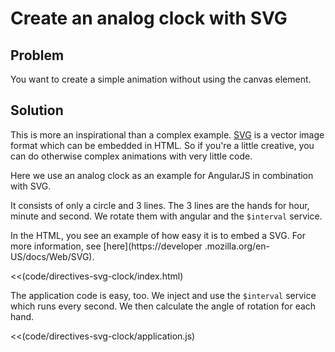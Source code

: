 # Create an analog clock with SVG

## Problem

You want to create a simple animation without using the canvas element.


## Solution

This is more an inspirational than a complex example. [SVG](http://en.wikipedia.org/wiki/Scalable_Vector_Graphics) is a vector image format which can be embedded in HTML. So if you're a little creative, you can do otherwise complex animations with very little code.

Here we use an analog clock as an example for AngularJS in combination with SVG.

It consists of only a circle and 3 lines. The 3 lines are the hands for hour,
minute and second. We rotate them with angular and the `$interval` service.

In the HTML, you see an example of how easy it is to embed a SVG. For more information, see [here](https://developer
.mozilla.org/en-US/docs/Web/SVG).

<<(code/directives-svg-clock/index.html)

The application code is easy, too. We inject and use the `$interval` service
which runs every second. We then calculate the angle of rotation for each
hand.

<<(code/directives-svg-clock/application.js)
